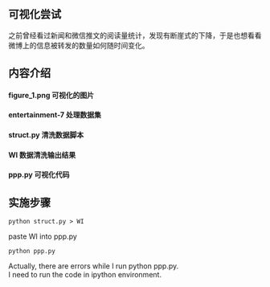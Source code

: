 ## 可视化尝试
之前曾经看过新闻和微信推文的阅读量统计，发现有断崖式的下降，于是也想看看微博上的信息被转发的数量如何随时间变化。

## 内容介绍
#### figure_1.png 可视化的图片  
#### entertainment-7 处理数据集
#### struct.py 清洗数据脚本
#### WI 数据清洗输出结果
#### ppp.py 可视化代码

## 实施步骤
```
python struct.py > WI
```
paste WI into ppp.py
```
python ppp.py
```
Actually, there are errors while I run python ppp.py.  
I need to run the code in ipython environment.
